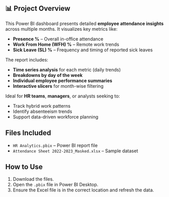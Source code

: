 ## 📊 Project Overview

This Power BI dashboard presents detailed **employee attendance insights** across multiple months. It visualizes key metrics like:

- **Presence %** – Overall in-office attendance
- **Work From Home (WFH) %** – Remote work trends
- **Sick Leave (SL) %** – Frequency and timing of reported sick leaves

The report includes:
- **Time series analysis** for each metric (daily trends)
- **Breakdowns by day of the week**
- **Individual employee performance summaries**
- **Interactive slicers** for month-wise filtering

Ideal for **HR teams**, **managers**, or analysts seeking to:
- Track hybrid work patterns
- Identify absenteeism trends
- Support data-driven workforce planning

## Files Included
- `HR Analytics.pbix` – Power BI report file
- `Attendance Sheet 2022-2023_Masked.xlsx` – Sample dataset

## How to Use
1. Download the files.
2. Open the `.pbix` file in Power BI Desktop.
3. Ensure the Excel file is in the correct location and refresh the data.
